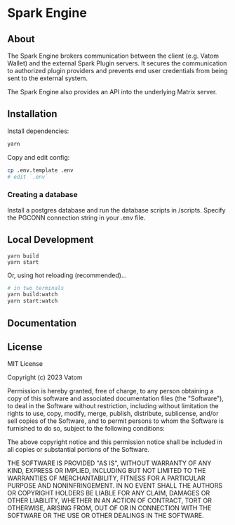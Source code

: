 
# Spark Engine

## About

The Spark Engine brokers communication between the client (e.g. Vatom Wallet) and the external Spark Plugin servers. It secures the communication to authorized plugin providers and prevents end user credentials from being sent to the external system. 

The Spark Engine also provides an API into the underlying Matrix server.

## Installation

Install dependencies:

```bash
yarn
```

Copy and edit config:

```bash
cp .env.template .env
# edit `.env`
```

### Creating a database

Install a postgres database and run the database scripts in /scripts. Specify the PGCONN connection string in your .env file.

## Local Development

```
yarn build
yarn start
```

Or, using hot reloading (recommended)...

```bash
# in two terminals
yarn build:watch
yarn start:watch
```

## Documentation


## License

MIT License

Copyright (c) 2023 Vatom

Permission is hereby granted, free of charge, to any person obtaining a copy
of this software and associated documentation files (the "Software"), to deal
in the Software without restriction, including without limitation the rights
to use, copy, modify, merge, publish, distribute, sublicense, and/or sell
copies of the Software, and to permit persons to whom the Software is
furnished to do so, subject to the following conditions:

The above copyright notice and this permission notice shall be included in all
copies or substantial portions of the Software.

THE SOFTWARE IS PROVIDED "AS IS", WITHOUT WARRANTY OF ANY KIND, EXPRESS OR
IMPLIED, INCLUDING BUT NOT LIMITED TO THE WARRANTIES OF MERCHANTABILITY,
FITNESS FOR A PARTICULAR PURPOSE AND NONINFRINGEMENT. IN NO EVENT SHALL THE
AUTHORS OR COPYRIGHT HOLDERS BE LIABLE FOR ANY CLAIM, DAMAGES OR OTHER
LIABILITY, WHETHER IN AN ACTION OF CONTRACT, TORT OR OTHERWISE, ARISING FROM,
OUT OF OR IN CONNECTION WITH THE SOFTWARE OR THE USE OR OTHER DEALINGS IN THE
SOFTWARE.


